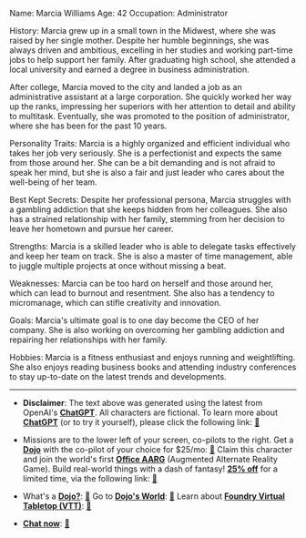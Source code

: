 Name: Marcia Williams
Age: 42
Occupation: Administrator

History: Marcia grew up in a small town in the Midwest, where she was raised by her single mother. Despite her humble beginnings, she was always driven and ambitious, excelling in her studies and working part-time jobs to help support her family. After graduating high school, she attended a local university and earned a degree in business administration.

After college, Marcia moved to the city and landed a job as an administrative assistant at a large corporation. She quickly worked her way up the ranks, impressing her superiors with her attention to detail and ability to multitask. Eventually, she was promoted to the position of administrator, where she has been for the past 10 years.

Personality Traits: Marcia is a highly organized and efficient individual who takes her job very seriously. She is a perfectionist and expects the same from those around her. She can be a bit demanding and is not afraid to speak her mind, but she is also a fair and just leader who cares about the well-being of her team.

Best Kept Secrets: Despite her professional persona, Marcia struggles with a gambling addiction that she keeps hidden from her colleagues. She also has a strained relationship with her family, stemming from her decision to leave her hometown and pursue her career.

Strengths: Marcia is a skilled leader who is able to delegate tasks effectively and keep her team on track. She is also a master of time management, able to juggle multiple projects at once without missing a beat.

Weaknesses: Marcia can be too hard on herself and those around her, which can lead to burnout and resentment. She also has a tendency to micromanage, which can stifle creativity and innovation.

Goals: Marcia's ultimate goal is to one day become the CEO of her company. She is also working on overcoming her gambling addiction and repairing her relationships with her family.

Hobbies: Marcia is a fitness enthusiast and enjoys running and weightlifting. She also enjoys reading business books and attending industry conferences to stay up-to-date on the latest trends and developments.
 

---
* **Disclaimer**: The text above was generated using the latest from OpenAI's [**ChatGPT**](https://openai.com/blog/chatgpt/).  All characters are fictional.  To learn more about [**ChatGPT**](https://openai.com/blog/chatgpt/) (or to try it yourself), please click the following link: [:closed_book:](https://openai.com/blog/chatgpt/)

* Missions are to the lower left of your screen, co-pilots to the right. Get a [**Dojo**](https://workmates.live/marketplace) with the co-pilot of your choice for $25/mo: [:green_book:](https://workmates.live/marketplace) Claim this character and join the world's first [**Office AARG**](https://dojos.world) (Augmented Alternate Reality Game). Build real-world things with a dash of fantasy! [**25% off**](https://blog.workmates.live/deal-on-a-dojo) for a limited time, via the following link: [:green_book:](https://blog.workmates.live/deal-on-a-dojo) 

* What's a [**Dojo?**](https://workdojos.com): [:blue_book:](https://workdojos.com)  Go to [**Dojo's World**](https://dojos.world): [:blue_book:](https://dojos.world)  Learn about [**Foundry Virtual Tabletop (VTT)**](https://foundryvtt.com): [:closed_book:](https://foundryvtt.com/)

* [**Chat now**](https://chat.workmates.live/channel/support): [:ledger:](https://chat.workmates.live/channel/support)